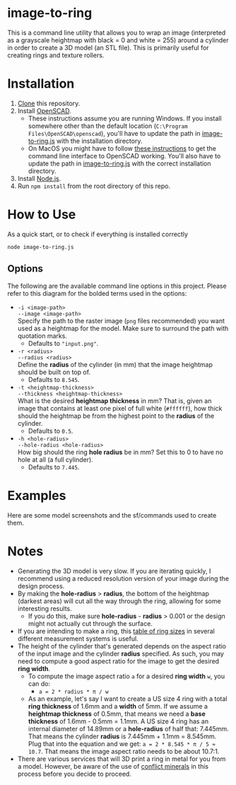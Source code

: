 # image-to-ring
This is a command line utility that allows you to wrap an image (interpreted as a grayscale heightmap with black = 0 and white = 255) around a cylinder in order to create a 3D model (an STL file). This is primarily useful for creating rings and texture rollers.

# Installation
1. [Clone](https://docs.github.com/en/repositories/creating-and-managing-repositories/cloning-a-repository) this repository.
1. Install [OpenSCAD](http://openscad.org/downloads.html).
	* These instructions assume you are running Windows. If you install somewhere other than the default location (`C:\Program Files\OpenSCAD\openscad`), you'll have to update the path in [image-to-ring.js](image-to-ring.js) with the installation directory.
	* On MacOS you might have to follow [these instructions](https://en.wikibooks.org/wiki/OpenSCAD_User_Manual/Using_OpenSCAD_in_a_command_line_environment#MacOS_notes) to get the command line interface to OpenSCAD working. You'll also have to update the path in [image-to-ring.js](image-to-ring.js) with the correct installation directory.
1. Install [Node.js](https://nodejs.org/en/download).
1. Run `npm install` from the root directory of this repo.

# How to Use
As a quick start, or to check if everything is installed correctly
```
node image-to-ring.js
```

## Options
The following are the available command line options in this project. Please refer to this diagram for the bolded terms used in the options:

* `-i <image-path>`\
`--image <image-path>`\
Specify the path to the raster image (`png` files recommended) you want used as a heightmap for the model. Make sure to surround the path with quotation marks.
	* Defaults to `"input.png"`.
* `-r <radius>`\
`--radius <radius>`\
Define the **radius** of the cylinder (in mm) that the image heightmap should be built on top of.
	* Defaults to `8.545`.
* `-t <heightmap-thickness>`\
`--thickness <heightmap-thickness>`\
What is the desired **heightmap thickness** in mm? That is, given an image that contains at least one pixel of full white (`#ffffff`), how thick should the heightmap be from the highest point to the **radius** of the cylinder.
	* Defaults to `0.5`.
* `-h <hole-radius>`\
`--hole-radius <hole-radius>`\
How big should the ring **hole radius** be in mm? Set this to 0 to have no hole at all (a full cylinder).
	* Defaults to `7.445`.

# Examples
Here are some model screenshots and the sf/commands used to create them.

# Notes
* Generating the 3D model is very slow. If you are iterating quickly, I recommend using a reduced resolution version of your image during the design process.
* By making the **hole-radius** > **radius**, the bottom of the heightmap (darkest areas) will cut all the way through the ring, allowing for some interesting results.
	* If you do this, make sure **hole-radius** - **radius** > 0.001 or the design might not actually cut through the surface.
* If you are intending to make a ring, this [table of ring sizes](https://en.wikipedia.org/wiki/Ring_size#Equivalency_table) in several different measurement systems is useful.
* The height of the cylinder that's generated depends on the aspect ratio of the input image and the cylinder **radius** specified. As such, you may need to compute a good aspect ratio for the image to get the desired **ring width**.
	* To compute the image aspect ratio `a` for a desired **ring width** `w`, you can do:
		* `a = 2 * radius * π / w`
	* As an example, let's say I want to create a US size 4 ring with a total **ring thickness** of 1.6mm and a **width** of 5mm. If we assume a **heightmap thickness** of 0.5mm, that means we need a **base thickness** of 1.6mm - 0.5mm = 1.1mm. A US size 4 ring has an internal diameter of 14.89mm or a **hole-radius** of half that: 7.445mm. That means the cylinder **radius** is 7.445mm + 1.1mm = 8.545mm. Plug that into the equation and we get: `a = 2 * 8.545 * π / 5 ≈ 10.7`. That means the image aspect ratio needs to be about 10.7:1.
* There are various services that will 3D print a ring in metal for you from a model. However, be aware of the use of [conflict minerals](https://en.wikipedia.org/wiki/Conflict_minerals_law) in this process before you decide to proceed.